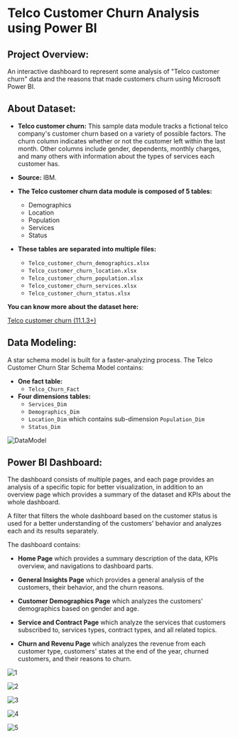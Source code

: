 
# Telco Customer Churn Analysis using Power BI


## Project Overview:

An interactive dashboard to represent some analysis of "Telco customer churn" data and the reasons that made customers churn using Microsoft Power BI.


## About Dataset:

- **Telco customer churn:** This sample data module tracks a fictional telco company's customer churn based on a variety of possible factors. The churn column indicates whether or not the customer left within the last month. Other columns include gender, dependents, monthly charges, and many others with information about the types of services each customer has.

- **Source:** IBM.

- **The Telco customer churn data module is composed of 5 tables:**

    - Demographics
    - Location
    - Population
    - Services
    - Status

- **These tables are separated into multiple files:**

    - ```Telco_customer_churn_demographics.xlsx```
    - ```Telco_customer_churn_location.xlsx```
    - ```Telco_customer_churn_population.xlsx```
    - ```Telco_customer_churn_services.xlsx```
    - ```Telco_customer_churn_status.xlsx```

**You can know more about the dataset here:** 

[Telco customer churn (11.1.3+)](https://www.kaggle.com/datasets/ylchang/telco-customer-churn-1113)

## Data Modeling:

A star schema model is built for a faster-analyzing process.
The Telco Customer Churn Star Schema Model contains: 
- **One fact table:**
    - ```Telco_Churn_Fact```
- **Four dimensions tables:**
    - ```Services_Dim```
    - ```Demographics_Dim```
    - ```Location_Dim``` which contains sub-dimension ```Population_Dim```
    - ```Status_Dim```

![DataModel](https://github.com/ConradKash/Telco-Customer-Churn-Analysis-using-Power-BI/assets/46838441/b2bc7699-5f3a-46ad-a43e-511994c96f06)


## Power BI Dashboard:

The dashboard consists of multiple pages, and each page provides an analysis of a specific topic for better visualization, in addition to an overview page which provides a summary of the dataset and KPIs about the whole dashboard.

A filter that filters the whole dashboard based on the customer status is used for a better understanding of the customers' behavior and analyzes each and its results separately.

The dashboard contains:

- **Home Page** which provides a summary description of the data, KPIs overview, and navigations to dashboard parts.

- **General Insights Page** which provides a general analysis of the customers, their behavior, and the churn reasons.

- **Customer Demographics Page** which analyzes the customers' demographics based on gender and age.

- **Service and Contract Page** which analyze the services that customers subscribed to, services types, contract types, and all related topics.

- **Churn and Revenu Page** which analyzes the revenue from each customer type, customers' states at the end of the year, churned customers, and their reasons to churn.

![1](https://github.com/ConradKash/Telco-Customer-Churn-Analysis-using-Power-BI/assets/46838441/feb47a2a-3b99-40db-847b-637c99e54890)

![2](https://github.com/ConradKash/Telco-Customer-Churn-Analysis-using-Power-BI/assets/46838441/b26c11dc-2ce5-4e3a-88db-2c1ec96c8bfb)

![3](https://github.com/ConradKash/Telco-Customer-Churn-Analysis-using-Power-BI/assets/46838441/a9234987-2f3a-46a3-8a5f-629f41ef0038)

![4](https://github.com/ConradKash/Telco-Customer-Churn-Analysis-using-Power-BI/assets/46838441/ee63c8ac-6233-4120-a4ff-142bfc17c5be)

![5](https://github.com/ConradKash/Telco-Customer-Churn-Analysis-using-Power-BI/assets/46838441/7f18c59b-15e0-4b2e-a7f5-0488db0d4e91)
